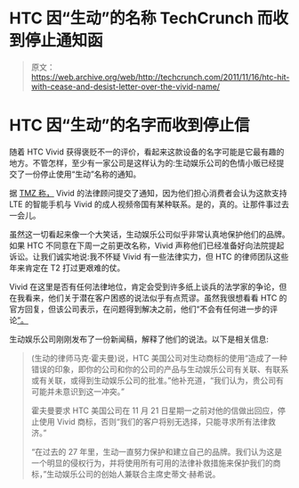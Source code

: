 # HTC 因“生动”的名称 TechCrunch 而收到停止通知函

> 原文：<https://web.archive.org/web/http://techcrunch.com/2011/11/16/htc-hit-with-cease-and-desist-letter-over-the-vivid-name/>

# HTC 因“生动”的名字而收到停止信

随着 HTC Vivid 获得褒贬不一的评价，看起来这款设备的名字可能是它最有趣的地方。不管怎样，至少有一家公司是这样认为的:生动娱乐公司的色情小贩已经提交了一份停止使用“生动”名称的通知。

据 [TMZ 称，](https://web.archive.org/web/20230205010443/http://www.tmz.com/2011/11/16/vivid-entertainment-htc-phone/#.TsPWpYBW5aA) Vivid 的法律顾问提交了通知，因为他们担心消费者会认为这款支持 LTE 的智能手机与 Vivid 的成人视频帝国有某种联系。是的，真的。让那件事过去一会儿。

虽然这一切看起来像一个大笑话，生动娱乐公司似乎非常认真地保护他们的品牌。如果 HTC 不同意在下周一之前更改名称，Vivid 声称他们已经准备好向法院提起诉讼。让我们诚实地说:我不怀疑 Vivid 有一些法律实力，但 HTC 的律师团队这些年来肯定在 T2 打过更艰难的仗。

Vivid 在这里是否有任何法律地位，肯定会受到许多纸上谈兵的法学家的争论，但在我看来，他们关于潜在客户困惑的说法似乎有点荒谬。虽然我很想看看 HTC 的官方回复，但该公司表示，在问题得到解决之前，他们“不会有任何进一步的评论[”。](https://web.archive.org/web/20230205010443/http://www.theverge.com/2011/11/16/2566020/htc-vivid-cease-and-desist-letter)

生动娱乐公司刚刚发布了一份新闻稿，解释了他们的说法。以下是相关信息:

> (生动的律师马克·霍夫曼)说，HTC 美国公司对生动商标的使用“造成了一种错误的印象，即你的公司和你的公司的产品与生动娱乐公司有关联、有联系或有关联，或得到生动娱乐公司的批准。”他补充道，“我们认为，贵公司有可能并未意识到这一冲突。”
> 
> 霍夫曼要求 HTC 美国公司在 11 月 21 日星期一之前对他的信做出回应，停止使用 Vivid 商标，否则“我们的客户将别无选择，只能寻求所有法律救济。”
> 
> “在过去的 27 年里，生动一直努力保护和建立自己的品牌。我们认为这是一个明显的侵权行为，并将使用所有可用的法律补救措施来保护我们的商标，”生动娱乐公司的创始人兼联合主席史蒂文·赫希说。